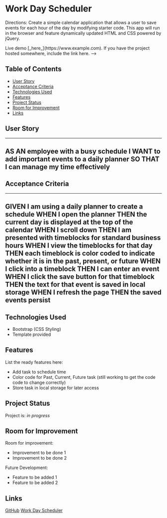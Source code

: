

# Work Day Scheduler
Directions: Create a simple calendar application that allows a user to save events for each hour of the day by modifying starter code. This app will run in the browser and feature dynamically updated HTML and CSS powered by jQuery.
<!--> Live demo [_here_](https://www.example.com).  If you have the project hosted somewhere, include the link here. -->

## Table of Contents
* [User Story](#user-story)
* [Acceptance Criteria](#acceptance-criteria)
* [Technologies Used](#technologies-used)
* [Features](#features)
* [Project Status](#project-status)
* [Room for Improvement](#room-for-improvement)
* [Links](#links)
<!-- * [License](#license) -->


## User Story
---
AS AN employee with a busy schedule
I WANT to add important events to a daily planner
SO THAT I can manage my time effectively
---

## Acceptance Criteria
---
GIVEN I am using a daily planner to create a schedule
WHEN I open the planner
THEN the current day is displayed at the top of the calendar
WHEN I scroll down
THEN I am presented with timeblocks for standard business hours
WHEN I view the timeblocks for that day
THEN each timeblock is color coded to indicate whether it is in the past, present, or future
WHEN I click into a timeblock
THEN I can enter an event
WHEN I click the save button for that timeblock
THEN the text for that event is saved in local storage
WHEN I refresh the page
THEN the saved events persist
---


## Technologies Used
- Bootstrap (CSS Styling)
- Template provided  

## Features
List the ready features here:
- Add task to schedule time
- Color code for Past, Current, Future task (still working to get the code code to change correctly)
- Store task in local storage for later access

## Project Status
Project is: _in progress_ 


## Room for Improvement
Room for improvement:
- Improvement to be done 1
- Improvement to be done 2

Future Development:
- Feature to be added 1
- Feature to be added 2


## Links
[GitHub](https://github.com/shatikka-mcknight/work-day-scheduler)
[Work Day Scheduler](https://shatikka-mcknight.github.io/work-day-scheduler/)
